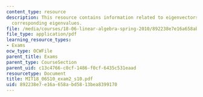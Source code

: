 ```yaml
---
content_type: resource
description: This resource contains information related to eigenvectors and their
  corresponding eigenvalues.
file: /media/courses/18-06-linear-algebra-spring-2010/892238e7e16a658abd5813bea8399170_MIT18_06S10_exam2_s10.pdf
file_type: application/pdf
learning_resource_types:
- Exams
ocw_type: OCWFile
parent_title: Exams
parent_type: CourseSection
parent_uid: c13c4766-c0cf-1486-f0cf-6435c531eaad
resourcetype: Document
title: MIT18_06S10_exam2_s10.pdf
uid: 892238e7-e16a-658a-bd58-13bea8399170
---
```

